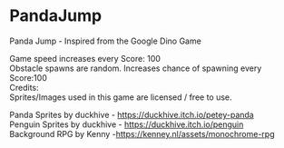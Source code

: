 # PandaJump
Panda Jump - Inspired from the Google Dino Game

Game speed increases every Score: 100 
<br>
Obstacle spawns are random. Increases chance of spawning every Score:100 
<br>
Credits: 
<br>
Sprites/Images used in this game are licensed / free to use. 
 
Panda Sprites by duckhive - https://duckhive.itch.io/petey-panda
<br>
Penguin Sprites by duckhive - https://duckhive.itch.io/penguin
<br>
Background RPG by Kenny -https://kenney.nl/assets/monochrome-rpg
